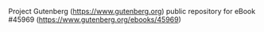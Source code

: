 Project Gutenberg (https://www.gutenberg.org) public repository for eBook #45969 (https://www.gutenberg.org/ebooks/45969)
